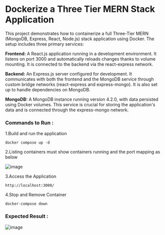 # Dockerize a Three Tier MERN Stack Application

This project demonstrates how to containerize a full Three-Tier MERN (MongoDB, Express, React, Node.js) stack application using Docker. The setup includes three primary services:

**Frontend:** A React.js application running in a development environment. It listens on port 3000 and automatically reloads changes thanks to volume mounting. It is connected to the backend via the react-express network.

**Backend:** An Express.js server configured for development. It communicates with both the frontend and the MongoDB service through custom bridge networks (react-express and express-mongo). It is also set up to handle dependencies on MongoDB.

**MongoDB:** A MongoDB instance running version 4.2.0, with data persisted using Docker volumes. This service is crucial for storing the application's data and is connected through the express-mongo network.

### Commands to Run :

1.Build and run the application
    
    docker compose up -d

2.Listing containers must show containers running and the port mapping as below

![image](https://github.com/user-attachments/assets/20c57aff-d84b-445c-88a9-e74692865118)

3.Access the Application

    http://localhost:3000/

4.Stop and Remove Container

    docker-compose down

### Expected Result :

![image](https://github.com/user-attachments/assets/7703a5e0-e26e-4fae-bd4b-252e7b3274aa)

